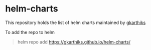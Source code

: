 # helm-charts
This repository holds the list of helm charts maintained by [gkarthiks](https://github.com/gkarthiks)

To add the repo to helm

> helm repo add https://gkarthiks.github.io/helm-charts/

